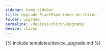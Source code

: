 ```yaml
---
sidebar: home_sidebar
title: Upgrade PixelExperience on chiron
folder: upgrade
permalink: /devices/chiron/upgrade/
device: chiron
---
```

{% include templates/device_upgrade.md %}
